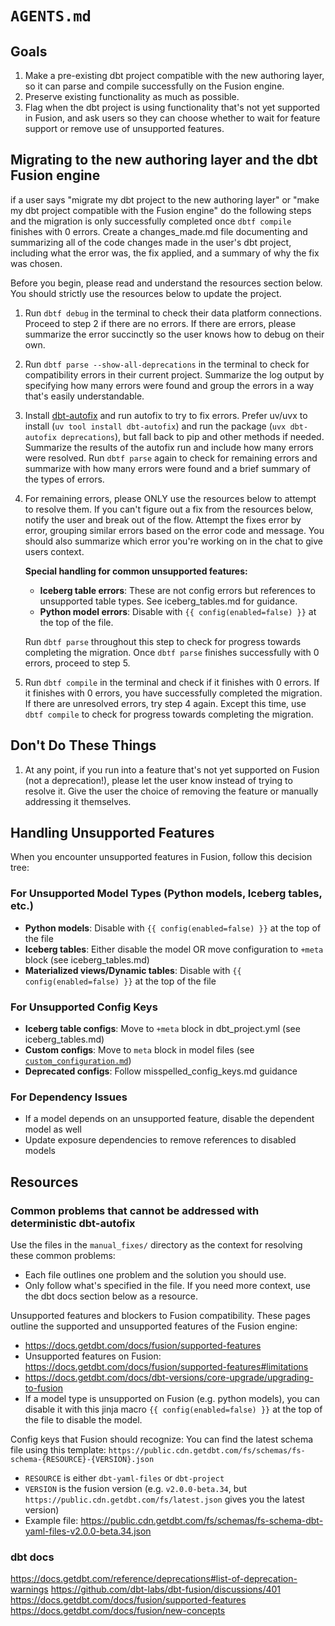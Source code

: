 # `AGENTS.md`

## Goals

1. Make a pre-existing dbt project compatible with the new authoring layer, so it can parse and compile successfully on the Fusion engine.  
2. Preserve existing functionality as much as possible.
3. Flag when the dbt project is using functionality that's not yet supported in Fusion, and ask users so they can choose whether to wait for feature support or remove use of unsupported features. 


## Migrating to the new authoring layer and the dbt Fusion engine

if a user says "migrate my dbt project to the new authoring layer" or "make my dbt project compatible with the Fusion engine" do the following steps and the migration is only successfully completed once `dbtf compile` finishes with 0 errors. Create a changes_made.md file documenting and summarizing all of the code changes made in the user's dbt project, including what the error was, the fix applied, and a summary of why the fix was chosen.

Before you begin, please read and understand the resources section below. You should strictly use the resources below to update the project.

1. Run `dbtf debug` in the terminal to check their data platform connections. Proceed to step 2 if there are no errors. If there are errors, please summarize the error succinctly so the user knows how to debug on their own.
2. Run `dbtf parse --show-all-deprecations` in the terminal to check for compatibility errors in their current project. Summarize the log output by specifying how many errors were found and group the errors in a way that's easily understandable.
3. Install [dbt-autofix](https://github.com/dbt-labs/dbt-autofix) and run autofix to try to fix errors. Prefer uv/uvx to install (`uv tool install dbt-autofix`) and run the package (`uvx dbt-autofix deprecations`), but fall back to pip and other methods if needed. Summarize the results of the autofix run and include how many errors were resolved. Run `dbtf parse` again to check for remaining errors and summarize with how many errors were found and a brief summary of the types of errors.
4. For remaining errors, please ONLY use the resources below to attempt to resolve them. If you can't figure out a fix from the resources below, notify the user and break out of the flow. Attempt the fixes error by error, grouping similar errors based on the error code and message. You should also summarize which error you're working on in the chat to give users context. 

   **Special handling for common unsupported features:**
   - **Iceberg table errors**: These are not config errors but references to unsupported table types. See iceberg_tables.md for guidance.
   - **Python model errors**: Disable with `{{ config(enabled=false) }}` at the top of the file.
   
   Run `dbtf parse` throughout this step to check for progress towards completing the migration. Once `dbtf parse` finishes successfully with 0 errors, proceed to step 5. 
5. Run `dbtf compile` in the terminal and check if it finishes with 0 errors. If it finishes with 0 errors, you have successfully completed the migration. If there are unresolved errors, try step 4 again. Except this time, use `dbtf compile` to check for progress towards completing the migration.

## Don't Do These Things
1. At any point, if you run into a feature that's not yet supported on Fusion (not a deprecation!), please let the user know instead of trying to resolve it. Give the user the choice of removing the feature or manually addressing it themselves.

## Handling Unsupported Features

When you encounter unsupported features in Fusion, follow this decision tree:

### For Unsupported Model Types (Python models, Iceberg tables, etc.)
- **Python models**: Disable with `{{ config(enabled=false) }}` at the top of the file
- **Iceberg tables**: Either disable the model OR move configuration to `+meta` block (see iceberg_tables.md)
- **Materialized views/Dynamic tables**: Disable with `{{ config(enabled=false) }}` at the top of the file

### For Unsupported Config Keys
- **Iceberg table configs**: Move to `+meta` block in dbt_project.yml (see iceberg_tables.md)
- **Custom configs**: Move to `meta` block in model files (see [`custom_configuration.md`](https://github.com/dbt-labs/dbt-autofix/blob/main/manual_fixes/custom_configuration.md))
- **Deprecated configs**: Follow misspelled_config_keys.md guidance

### For Dependency Issues
- If a model depends on an unsupported feature, disable the dependent model as well
- Update exposure dependencies to remove references to disabled models

## Resources

### Common problems that cannot be addressed with deterministic dbt-autofix
Use the files in the `manual_fixes/` directory as the context for resolving these common problems:
- Each file outlines one problem and the solution you should use.
- Only follow what's specified in the file. If you need more context, use the dbt docs section below as a resource.

Unsupported features and blockers to Fusion compatibility. These pages outline the supported and unsupported features of the Fusion engine: 
- https://docs.getdbt.com/docs/fusion/supported-features
- Unsupported features on Fusion: https://docs.getdbt.com/docs/fusion/supported-features#limitations
- https://docs.getdbt.com/docs/dbt-versions/core-upgrade/upgrading-to-fusion
- If a model type is unsupported on Fusion (e.g. python models), you can disable it with this jinja macro `{{ config(enabled=false) }}` at the top of the file to disable the model.

Config keys that Fusion should recognize: 
You can find the latest schema file using this template: `https://public.cdn.getdbt.com/fs/schemas/fs-schema-{RESOURCE}-{VERSION}.json`
- `RESOURCE` is either `dbt-yaml-files` or `dbt-project`
- `VERSION` is the fusion version (e.g. `v2.0.0-beta.34`, but `https://public.cdn.getdbt.com/fs/latest.json` gives you the latest version)
- Example file: https://public.cdn.getdbt.com/fs/schemas/fs-schema-dbt-yaml-files-v2.0.0-beta.34.json

### dbt docs

https://docs.getdbt.com/reference/deprecations#list-of-deprecation-warnings
https://github.com/dbt-labs/dbt-fusion/discussions/401
https://docs.getdbt.com/docs/fusion/supported-features
https://docs.getdbt.com/docs/fusion/new-concepts


